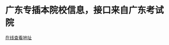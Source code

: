 # 广东专插本院校信息，接口来自广东考试院
[在线查看地址](https://lsiuf.github.io/Guangdong-undergraduate-transfer-students/school.html)

